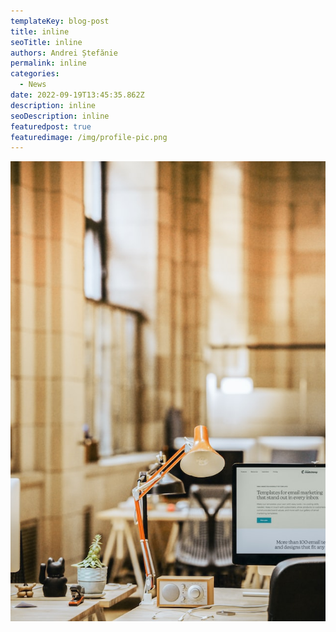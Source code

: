 ```yaml
---
templateKey: blog-post
title: inline
seoTitle: inline
authors: Andrei Ștefănie
permalink: inline
categories:
  - News
date: 2022-09-19T13:45:35.862Z
description: inline
seoDescription: inline
featuredpost: true
featuredimage: /img/profile-pic.png
---
```

<img src="/img/z.jpeg" alt="" title="" class="shadows"/>